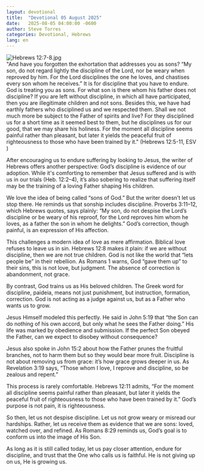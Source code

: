 ```yaml
---
layout: devotional
title:  "Devotional 05 August 2025"
date:   2025-08-05 04:00:00 -0600
author: Steve Torres
categories: Devotional, Hebrews
lang: en
---
```

<img src="https://sitemedia.esteeb.com/file/esteebcomsitemedia/devotional_images/Hebrews/Heb-12_7-8.jpg?raw=true" alt="Hebrews 12:7-8.jpg" style="max-width: 100%; height: auto;">

<div class="scripture">
  "And have you forgotten the exhortation that addresses you as sons? “My son, do not regard lightly the discipline of the Lord, nor be weary when reproved by him. For the Lord disciplines the one he loves, and chastises every son whom he receives.” It is for discipline that you have to endure. God is treating you as sons. For what son is there whom his father does not discipline? If you are left without discipline, in which all have participated, then you are illegitimate children and not sons. Besides this, we have had earthly fathers who disciplined us and we respected them. Shall we not much more be subject to the Father of spirits and live? For they disciplined us for a short time as it seemed best to them, but he disciplines us for our good, that we may share his holiness. For the moment all discipline seems painful rather than pleasant, but later it yields the peaceful fruit of righteousness to those who have been trained by it." (Hebrews 12:5-11, ESV )
</div>

After encouraging us to endure suffering by looking to Jesus, the writer of Hebrews offers another perspective: God’s discipline is evidence of our adoption. While it's comforting to remember that Jesus suffered and is with us in our trials (Heb. 12:2–4), it’s also sobering to realize that suffering itself may be the training of a loving Father shaping His children.

We love the idea of being called “sons of God.” But the writer doesn’t let us stop there. He reminds us that sonship includes discipline. Proverbs 3:11–12, which Hebrews quotes, says plainly: “My son, do not despise the Lord’s discipline or be weary of his reproof, for the Lord reproves him whom he loves, as a father the son in whom he delights.” God’s correction, though painful, is an expression of His affection.

This challenges a modern idea of love as mere affirmation. Biblical love refuses to leave us in sin. Hebrews 12:8 makes it plain: if we are without discipline, then we are not true children. God is not like the world that “lets people be” in their rebellion. As Romans 1 warns, God “gave them up” to their sins, this is not love, but judgment. The absence of correction is abandonment, not grace.

By contrast, God trains us as His beloved children. The Greek word for discipline, paideia, means not just punishment, but instruction, formation, correction. God is not acting as a judge against us, but as a Father who wants us to grow.

Jesus Himself modeled this perfectly. He said in John 5:19 that “the Son can do nothing of his own accord, but only what he sees the Father doing.” His life was marked by obedience and submission. If the perfect Son obeyed the Father, can we expect to disobey without consequence?

Jesus also spoke in John 15:2 about how the Father prunes the fruitful branches, not to harm them but so they would bear more fruit. Discipline is not about removing us from grace: it’s how grace grows deeper in us. As Revelation 3:19 says, “Those whom I love, I reprove and discipline, so be zealous and repent.”

This process is rarely comfortable. Hebrews 12:11 admits, “For the moment all discipline seems painful rather than pleasant, but later it yields the peaceful fruit of righteousness to those who have been trained by it.” God’s purpose is not pain, it is righteousness.

So then, let us not despise discipline. Let us not grow weary or misread our hardships. Rather, let us receive them as evidence that we are sons: loved, watched over, and refined. As Romans 8:29 reminds us, God’s goal is to conform us into the image of His Son.

As long as it is still called today, let us pay closer attention, endure for discipline, and trust that the One who calls us is faithful. He is not giving up on us, He is growing us.
